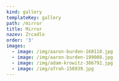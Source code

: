 ```yaml
---
kind: gallery
templateKey: gallery
path: /mirror
title: Mirror
nazev: Zrcadlo
order: '3'
images:
  - image: /img/aaron-burden-160110.jpg
  - image: /img/aaron-burden-199008.jpg
  - image: /img/adam-krowitz-386792.jpg
  - image: /img/afrah-158939.jpg
---
```

